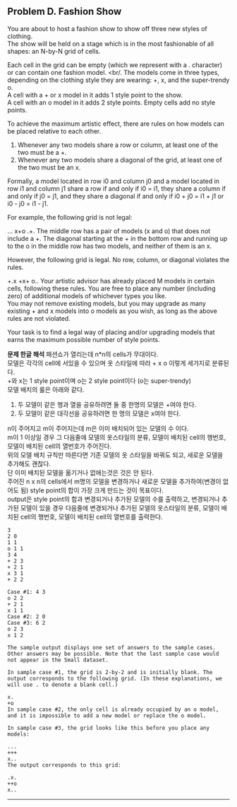## Problem D. Fashion Show

You are about to host a fashion show to show off three new styles of clothing. <br/>
The show will be held on a stage which is in the most fashionable of all shapes: an N-by-N grid of cells.

Each cell in the grid can be empty (which we represent with a . character) or can contain one fashion model. <br/.
The models come in three types, depending on the clothing style they are wearing: +, x, and the super-trendy o. <br/>
A cell with a + or x model in it adds 1 style point to the show. <br/>
A cell with an o model in it adds 2 style points. Empty cells add no style points.

To achieve the maximum artistic effect, there are rules on how models can be placed relative to each other.

1. Whenever any two models share a row or column, at least one of the two must be a +.
2. Whenever any two models share a diagonal of the grid, at least one of the two must be an x.

Formally, a model located in row i0 and column j0 and a model located in row i1 and column j1 share a row if and only if i0 = i1, they share a column if and only if j0 = j1, and they share a diagonal if and only if i0 + j0 = i1 + j1 or i0 - j0 = i1 - j1.

For example, the following grid is not legal: 

...
x+o
.+.
The middle row has a pair of models (x and o) that does not include a +. The diagonal starting at the + in the bottom row and running up to the o in the middle row has two models, and neither of them is an x.

However, the following grid is legal. No row, column, or diagonal violates the rules.

+.x
+x+
o..
Your artistic advisor has already placed M models in certain cells, following these rules. You are free to place any number (including zero) of additional models of whichever types you like. <br/>
You may not remove existing models, but you may upgrade as many existing + and x models into o models as you wish, as long as the above rules are not violated.

Your task is to find a legal way of placing and/or upgrading models that earns the maximum possible number of style points.

**문제 한글 해석**
패션쇼가 열리는데 n*n의 cells가 무대이다. <br/>
모델은 각각의 cell에 서있을 수 있으며 옷 스타일에 따라 + x o 이렇게 세가지로 분류된다. <br/>
+와 x는 1 style point이며 o는 2 style point이다 (o는 super-trendy) <br/>
모델 배치의 룰은 아래와 같다. <br/>

1. 두 모델이 같은 행과 열을 공유하려면 둘 중 한명의 모델은 +여야 한다.
2. 두 모델이 같은 대각선을 공유하려면 한 명의 모델은 x여야 한다. 

n이 주어지고 m이 주어지는데 m은 이미 배치되어 있는 모델의 수 이다. <br/>
m이 1 이상일 경우 그 다음줄에 모델의 옷스타일의 분류, 모델이 배치된 cell의 행번호, 모델이 배치된 cell의 열번호가 주어진다. <br/>
위의 모델 배치 규칙만 따른다면 기존 모델의 옷 스타일을 바꿔도 되고, 새로운 모델을 추가해도 괜찮다. <br/>
단 이미 배치된 모델을 옮기거나 없애는것은 것은 안 된다. <br/>
주어진 n x n의 cells에서 m명의 모델을 변경하거나 새로운 모델을 추가하여(변경이 없어도 됨) style point의 합이 가장 크게 만드는 것이 목표이다. <br/>
output은 style point의 합과 변경되거나 추가된 모델의 수를 출력하고, 변경되거나 추가된 모델이 있을 경우 다음줄에 변경되거나 추가된 모델의 옷스타일의 분류, 모델이 배치된 cell의 행번호, 모델이 배치된 cell의 열번호를 출력한다.

```
3
2 0
1 1
o 1 1
3 4
+ 2 3
+ 2 1
x 3 1
+ 2 2

Case #1: 4 3
o 2 2
+ 2 1
x 1 1
Case #2: 2 0
Case #3: 6 2
o 2 3
x 1 2

The sample output displays one set of answers to the sample cases. Other answers may be possible. Note that the last sample case would not appear in the Small dataset.

In sample case #1, the grid is 2-by-2 and is initially blank. The output corresponds to the following grid. (In these explanations, we will use . to denote a blank cell.)

x.
+o
In sample case #2, the only cell is already occupied by an o model, and it is impossible to add a new model or replace the o model.

In sample case #3, the grid looks like this before you place any models:

...
+++
x..
The output corresponds to this grid:

.x.
++o
x..
```

-------------------------------------------------

